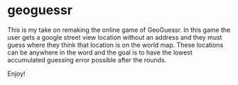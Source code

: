 # geoguessr

This is my take on remaking the online game of GeoGuessr. In this game the user gets a google street view location without an address and they must guess where they think that location is on the world map. These locations can be anywhere in the word and the goal is to have the lowest accumulated guessing error possible after the rounds. 

Enjoy!

